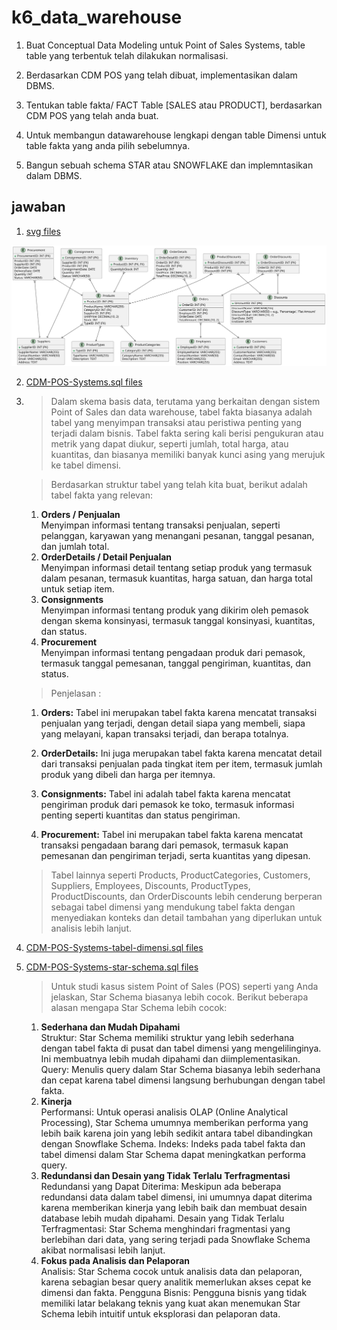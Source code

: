 # k6_data_warehouse

1. Buat Conceptual Data Modeling untuk Point of Sales Systems, table table yang terbentuk telah dilakukan normalisasi.

2. Berdasarkan CDM POS yang telah dibuat, implementasikan dalam DBMS.

3. Tentukan table fakta/ FACT Table [SALES atau PRODUCT], berdasarkan CDM POS yang telah anda buat.

4. Untuk membangun datawarehouse lengkapi dengan table Dimensi untuk table fakta yang anda pilih sebelumnya.

5. Bangun sebuah schema STAR atau SNOWFLAKE dan implemntasikan dalam DBMS.

## jawaban

1. [svg files](./tabel.svg)

![alt text](./tabel.svg "Conceptual Data Modeling")

2. [CDM-POS-Systems.sql files](./CDM-POS-Systems.sql)

3.  > Dalam skema basis data, terutama yang berkaitan dengan sistem Point of Sales dan data warehouse, tabel fakta biasanya adalah tabel yang menyimpan transaksi atau peristiwa penting yang terjadi dalam bisnis. Tabel fakta sering kali berisi pengukuran atau metrik yang dapat diukur, seperti jumlah, total harga, atau kuantitas, dan biasanya memiliki banyak kunci asing yang merujuk ke tabel dimensi.
    
    > Berdasarkan struktur tabel yang telah kita buat, berikut adalah tabel fakta yang relevan:
      1. **Orders / Penjualan**\
            Menyimpan informasi tentang transaksi penjualan, seperti pelanggan, karyawan yang menangani pesanan, tanggal pesanan, dan jumlah total.
      2. **OrderDetails / Detail Penjualan**\
            Menyimpan informasi detail tentang setiap produk yang termasuk dalam pesanan, termasuk kuantitas, harga satuan, dan harga total untuk setiap item.
      3. **Consignments**\
            Menyimpan informasi tentang produk yang dikirim oleh pemasok dengan skema konsinyasi, termasuk tanggal konsinyasi, kuantitas, dan status.
      4. **Procurement**\
            Menyimpan informasi tentang pengadaan produk dari pemasok, termasuk tanggal pemesanan, tanggal pengiriman, kuantitas, dan status.

    > Penjelasan :
      1. **Orders:** Tabel ini merupakan tabel fakta karena mencatat transaksi penjualan yang terjadi, dengan detail siapa yang membeli, siapa yang melayani, kapan transaksi terjadi, dan berapa totalnya.
      
      2. **OrderDetails:** Ini juga merupakan tabel fakta karena mencatat detail dari transaksi penjualan pada tingkat item per item, termasuk jumlah produk yang dibeli dan harga per itemnya.

      3. **Consignments:** Tabel ini adalah tabel fakta karena mencatat pengiriman produk dari pemasok ke toko, termasuk informasi penting seperti kuantitas dan status pengiriman.

      4. **Procurement:** Tabel ini merupakan tabel fakta karena mencatat transaksi pengadaan barang dari pemasok, termasuk kapan pemesanan dan pengiriman terjadi, serta kuantitas yang dipesan.

    > Tabel lainnya seperti Products, ProductCategories, Customers, Suppliers, Employees, Discounts, ProductTypes, ProductDiscounts, dan OrderDiscounts lebih cenderung berperan sebagai tabel dimensi yang mendukung tabel fakta dengan menyediakan konteks dan detail tambahan yang diperlukan untuk analisis lebih lanjut.

4. [CDM-POS-Systems-tabel-dimensi.sql files](./CDM-POS-Systems-tabel-dimensi.sql)
    

5. [CDM-POS-Systems-star-schema.sql files](./CDM-POS-Systems-star-schema.sql)
    > Untuk studi kasus sistem Point of Sales (POS) seperti yang Anda jelaskan, Star Schema biasanya lebih cocok. Berikut beberapa alasan mengapa Star Schema lebih cocok:

    1. **Sederhana dan Mudah Dipahami**\
        Struktur: Star Schema memiliki struktur yang lebih sederhana dengan tabel fakta di pusat dan tabel dimensi yang mengelilinginya. Ini membuatnya lebih mudah dipahami dan diimplementasikan.
        Query: Menulis query dalam Star Schema biasanya lebih sederhana dan cepat karena tabel dimensi langsung berhubungan dengan tabel fakta.
    2. **Kinerja**\
        Performansi: Untuk operasi analisis OLAP (Online Analytical Processing), Star Schema umumnya memberikan performa yang lebih baik karena join yang lebih sedikit antara tabel dibandingkan dengan Snowflake Schema.
        Indeks: Indeks pada tabel fakta dan tabel dimensi dalam Star Schema dapat meningkatkan performa query.
    3. **Redundansi dan Desain yang Tidak Terlalu Terfragmentasi**\
        Redundansi yang Dapat Diterima: Meskipun ada beberapa redundansi data dalam tabel dimensi, ini umumnya dapat diterima karena memberikan kinerja yang lebih baik dan membuat desain database lebih mudah dipahami.
        Desain yang Tidak Terlalu Terfragmentasi: Star Schema menghindari fragmentasi yang berlebihan dari data, yang sering terjadi pada Snowflake Schema akibat normalisasi lebih lanjut.
    4. **Fokus pada Analisis dan Pelaporan**\
        Analisis: Star Schema cocok untuk analisis data dan pelaporan, karena sebagian besar query analitik memerlukan akses cepat ke dimensi dan fakta.
        Pengguna Bisnis: Pengguna bisnis yang tidak memiliki latar belakang teknis yang kuat akan menemukan Star Schema lebih intuitif untuk eksplorasi dan pelaporan data.
